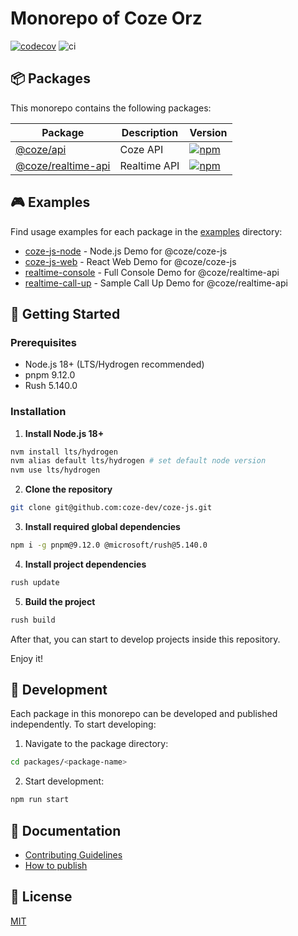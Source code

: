 # Monorepo of Coze Orz
[![codecov](https://codecov.io/gh/coze-dev/coze-js/graph/badge.svg?token=W5EBMZ0NUE)](https://codecov.io/gh/coze-dev/coze-js) ![ci](https://github.com/coze-dev/coze-js/actions/workflows/ci@main.yml/badge.svg)

## 📦 Packages

This monorepo contains the following packages:

| Package | Description | Version |
|---------|------------|---------|
| [@coze/api](./packages/coze-js) | Coze API | [![npm](https://img.shields.io/npm/v/@coze/api.svg)](https://www.npmjs.com/package/@coze/api) |
| [@coze/realtime-api](./packages/realtime-api) | Realtime API | [![npm](https://img.shields.io/npm/v/@coze/realtime-api.svg)](https://www.npmjs.com/package/@coze/realtime-api) |


## 🎮 Examples

Find usage examples for each package in the [examples](./examples) directory:

- [coze-js-node](./examples/coze-js-node) - Node.js Demo for @coze/coze-js
- [coze-js-web](./examples/coze-js-web) - React Web Demo for @coze/coze-js
- [realtime-console](./examples/realtime-console) - Full Console Demo for @coze/realtime-api
- [realtime-call-up](./examples/realtime-call-up) - Sample Call Up Demo for @coze/realtime-api


## 🚀 Getting Started

### Prerequisites

- Node.js 18+ (LTS/Hydrogen recommended)
- pnpm 9.12.0
- Rush 5.140.0

### Installation

1. **Install Node.js 18+**

``` bash
nvm install lts/hydrogen
nvm alias default lts/hydrogen # set default node version
nvm use lts/hydrogen
```

2. **Clone the repository**

``` bash
git clone git@github.com:coze-dev/coze-js.git
```

3. **Install required global dependencies**

``` bash
npm i -g pnpm@9.12.0 @microsoft/rush@5.140.0
```

4. **Install project dependencies**

``` bash
rush update
```

5. **Build the project**

``` bash
rush build
```

After that, you can start to develop projects inside this repository.

Enjoy it!

## 🔨 Development

Each package in this monorepo can be developed and published independently. To start developing:

1. Navigate to the package directory:

``` bash
cd packages/<package-name>
```

2. Start development:

``` bash
npm run start
```

## 📖 Documentation

- [Contributing Guidelines](./CONTRIBUTING.md)
- [How to publish](./docs/publish.md)

## 📄 License

[MIT](./LICENSE)
